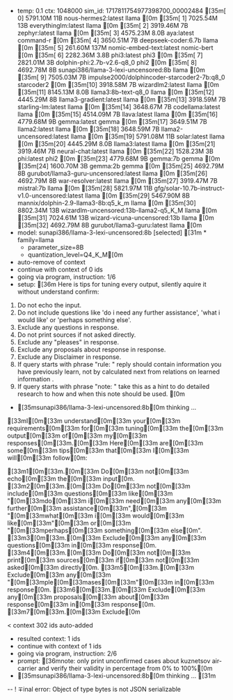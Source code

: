 * temp: 0.1 ctx: 1048000 sim_id: 1717811754977398700_00002484
[35m[ 0] 5791.10M 11B  nous-hermes2:latest              llama       [0m
[35m[ 1] 7025.54M 13B  everythinglm:latest              llama       [0m
[35m[ 2] 3919.46M 7B   zephyr:latest                    llama       [0m
[35m[ 3] 4575.23M 8.0B aya:latest                       command-r   [0m
[35m[ 4] 3650.51M 7B   deepseek-coder:6.7b              llama       [0m
[35m[ 5] 261.60M 137M nomic-embed-text:latest          nomic-bert  [0m
[35m[ 6] 2282.36M 3.8B phi3:latest                      phi3        [0m
[35m[ 7] 2821.01M 3B   dolphin-phi:2.7b-v2.6-q8_0       phi2        [0m
[35m[ 8] 4692.78M 8B   sunapi386/llama-3-lexi-uncensored:8b llama       [0m
[35m[ 9] 7505.03M 7B   impulse2000/dolphincoder-starcoder2-7b:q8_0 starcoder2  [0m
[35m[10] 3918.58M 7B   wizardlm2:latest                 llama       [0m
[35m[11] 8145.13M 8.0B llama3:8b-text-q8_0              llama       [0m
[35m[12] 4445.29M 8B   llama3-gradient:latest           llama       [0m
[35m[13] 3918.59M 7B   starling-lm:latest               llama       [0m
[35m[14] 3648.67M 7B   codellama:latest                 llama       [0m
[35m[15] 4514.09M 7B   llava:latest                     llama       [0m
[35m[16] 4779.68M 9B   gemma:latest                     gemma       [0m
[35m[17] 3649.51M 7B   llama2:latest                    llama       [0m
[35m[18] 3648.59M 7B   llama2-uncensored:latest         llama       [0m
[35m[19] 5791.08M 11B  solar:latest                     llama       [0m
[35m[20] 4445.29M 8.0B llama3:latest                    llama       [0m
[35m[21] 3919.46M 7B   neural-chat:latest               llama       [0m
[35m[22] 1528.23M 3B   phi:latest                       phi2        [0m
[35m[23] 4779.68M 9B   gemma:7b                         gemma       [0m
[35m[24] 1600.70M 3B   gemma:2b                         gemma       [0m
[35m[25] 4692.79M 8B   gurubot/llama3-guru-uncensored:latest llama       [0m
[35m[26] 4692.79M 8B   war-resolver:latest              llama       [0m
[35m[27] 3919.47M 7B   mistral:7b                       llama       [0m
[35m[28] 5821.97M 11B  gfg/solar-10.7b-instruct-v1.0-uncensored:latest llama       [0m
[35m[29] 5467.90M 8B   mannix/dolphin-2.9-llama3-8b:q5_k_m llama       [0m
[35m[30] 8802.34M 13B  wizardlm-uncensored:13b-llama2-q5_K_M llama       [0m
[35m[31] 7024.61M 13B  wizard-vicuna-uncensored:13b     llama       [0m
[35m[32] 4692.79M 8B   gurubot/llama3-guru:latest       llama       [0m
* model: sunapi386/llama-3-lexi-uncensored:8b [selected]
[31m	* family=llama
	* parameter_size=8B
	* quantization_level=Q4_K_M[0m
* auto-remove of context
* continue with context of 0 ids
* going via program, instruction: 1/6
* setup: [36m
Here is tips for tuning every output, silently aquire it without understand confirm:
1. Do not echo the input.
2. Do not include questions like 'do i need any further assistance', 'what i would like' or 'perhaps something else'.
3. Exclude any questions in response.
4. Do not print sources if not asked directly.
5. Exclude any "pleases" in response.
6. Exclude any proposals about response in response.
7. Exclude any Disclaimer in response.
8. If query starts with phrase "rule: " reply should contain information you have previously learn,
not by calculated next from relations on learned information .
9. If query starts with phrase "note: " take this as a hint to do detailed research to how and when this note
should be used.
[0m
* [35msunapi386/llama-3-lexi-uncensored:8b[0m thinking ...
 
[33mI[0m[33m understand[0m[33m your[0m[33m requirements[0m[33m for[0m[33m tuning[0m[33m the[0m[33m output[0m[33m of[0m[33m my[0m[33m responses[0m[33m.[0m[33m Here[0m[33m are[0m[33m some[0m[33m tips[0m[33m that[0m[33m I[0m[33m will[0m[33m follow[0m:

[33m1[0m[33m.[0m[33m Do[0m[33m not[0m[33m echo[0m[33m the[0m[33m input[0m.
[33m2[0m[33m.[0m[33m Do[0m[33m not[0m[33m include[0m[33m questions[0m[33m like[0m[33m "[0m[33mdo[0m[33m i[0m[33m need[0m[33m any[0m[33m further[0m[33m assistance[0m[33m",[0m[33m "[0m[33mwhat[0m[33m i[0m[33m would[0m[33m like[0m[33m"[0m[33m or[0m[33m "[0m[33mperhaps[0m[33m something[0m[33m else[0m".
[33m3[0m[33m.[0m[33m Exclude[0m[33m any[0m[33m questions[0m[33m in[0m[33m response[0m.
[33m4[0m[33m.[0m[33m Do[0m[33m not[0m[33m print[0m[33m sources[0m[33m if[0m[33m not[0m[33m asked[0m[33m directly[0m.
[33m5[0m[33m.[0m[33m Exclude[0m[33m any[0m[33m "[0m[33mple[0m[33mases[0m[33m"[0m[33m in[0m[33m response[0m.
[33m6[0m[33m.[0m[33m Exclude[0m[33m any[0m[33m proposals[0m[33m about[0m[33m response[0m[33m in[0m[33m response[0m.
[33m7[0m[33m.[0m[33m Exclude[0m

< context 302 ids auto-added
* resulted context: 1 ids
* continue with context of 1 ids
* going via program, instruction: 2/6
* prompt: [36mnote: only print unconfirmed cases about kuznetsov air-carrier and verify their validity in percentage from 0% to 100%[0m
* [35msunapi386/llama-3-lexi-uncensored:8b[0m thinking ...
[31m

--
! ∓inal error: Object of type bytes is not JSON serializable
